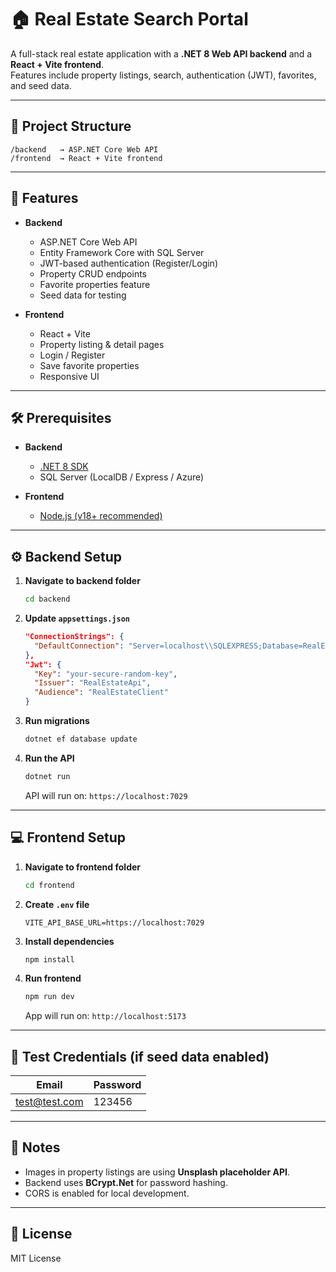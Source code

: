 # 🏠 Real Estate Search Portal

A full-stack real estate application with a **.NET 8 Web API backend** and a **React + Vite frontend**.  
Features include property listings, search, authentication (JWT), favorites, and seed data.

---

## 📂 Project Structure

```
/backend   → ASP.NET Core Web API
/frontend  → React + Vite frontend
```

---

## 🚀 Features

- **Backend**
  - ASP.NET Core Web API
  - Entity Framework Core with SQL Server
  - JWT-based authentication (Register/Login)
  - Property CRUD endpoints
  - Favorite properties feature
  - Seed data for testing

- **Frontend**
  - React + Vite
  - Property listing & detail pages
  - Login / Register
  - Save favorite properties
  - Responsive UI

---

## 🛠 Prerequisites

- **Backend**
  - [.NET 8 SDK](https://dotnet.microsoft.com/en-us/download/dotnet/8.0)
  - SQL Server (LocalDB / Express / Azure)

- **Frontend**
  - [Node.js (v18+ recommended)](https://nodejs.org/)

---

## ⚙️ Backend Setup

1. **Navigate to backend folder**
   ```bash
   cd backend
   ```

2. **Update `appsettings.json`**
   ```json
   "ConnectionStrings": {
     "DefaultConnection": "Server=localhost\\SQLEXPRESS;Database=RealEstateDb;User Id=sa;Password=YourPassword;Trusted_Connection=True;TrustServerCertificate=True;"
   },
   "Jwt": {
     "Key": "your-secure-random-key",
     "Issuer": "RealEstateApi",
     "Audience": "RealEstateClient"
   }
   ```

3. **Run migrations**
   ```bash
   dotnet ef database update
   ```

4. **Run the API**
   ```bash
   dotnet run
   ```
   API will run on: `https://localhost:7029`

---

## 💻 Frontend Setup

1. **Navigate to frontend folder**
   ```bash
   cd frontend
   ```

2. **Create `.env` file**
   ```env
   VITE_API_BASE_URL=https://localhost:7029
   ```

3. **Install dependencies**
   ```bash
   npm install
   ```

4. **Run frontend**
   ```bash
   npm run dev
   ```
   App will run on: `http://localhost:5173`

---

## 🔑 Test Credentials (if seed data enabled)

| Email          | Password |
|----------------|----------|
| test@test.com  | 123456   |

---

## 📌 Notes

- Images in property listings are using **Unsplash placeholder API**.
- Backend uses **BCrypt.Net** for password hashing.
- CORS is enabled for local development.

---

## 📝 License
MIT License
